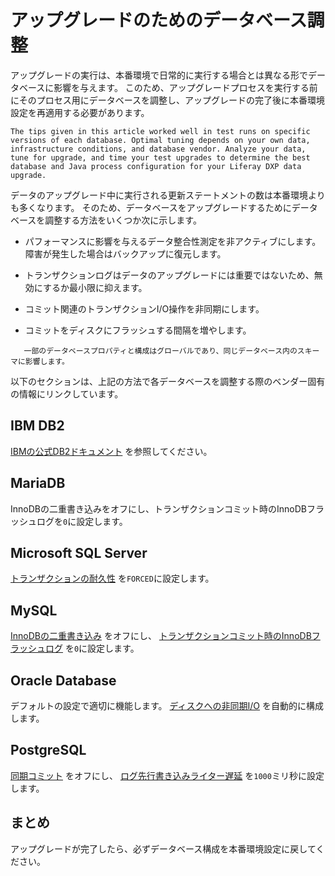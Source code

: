 # アップグレードのためのデータベース調整

アップグレードの実行は、本番環境で日常的に実行する場合とは異なる形でデータベースに影響を与えます。 このため、アップグレードプロセスを実行する前にそのプロセス用にデータベースを調整し、アップグレードの完了後に本番環境設定を再適用する必要があります。

```{note}
The tips given in this article worked well in test runs on specific versions of each database. Optimal tuning depends on your own data, infrastructure conditions, and database vendor. Analyze your data, tune for upgrade, and time your test upgrades to determine the best database and Java process configuration for your Liferay DXP data upgrade.
```

データのアップグレード中に実行される更新ステートメントの数は本番環境よりも多くなります。 そのため、データベースをアップグレードするためにデータベースを調整する方法をいくつか次に示します。

* パフォーマンスに影響を与えるデータ整合性測定を非アクティブにします。 障害が発生した場合はバックアップに復元します。

* トランザクションログはデータのアップグレードには重要ではないため、無効にするか最小限に抑えます。

* コミット関連のトランザクションI/O操作を非同期にします。

* コミットをディスクにフラッシュする間隔を増やします。

```{warning}
   一部のデータベースプロパティと構成はグローバルであり、同じデータベース内のスキーマに影響します。
```

以下のセクションは、上記の方法で各データベースを調整する際のベンダー固有の情報にリンクしています。

<a name="ibm-db2" />

## IBM DB2

[IBMの公式DB2ドキュメント](https://www.ibm.com/support/pages/db2-database-product-documentation-4) を参照してください。

<a name="mariadb" />

## MariaDB

InnoDBの二重書き込みをオフにし、トランザクションコミット時のInnoDBフラッシュログを`0`に設定します。

<a name="microsoft-sql-server" />

## Microsoft SQL Server

[トランザクションの耐久性](https://docs.microsoft.com/en-us/sql/relational-databases/logs/control-transaction-durability) を`FORCED`に設定します。

<a name="mysql" />

## MySQL

[InnoDBの二重書き込み](https://dev.mysql.com/doc/refman/5.7/en/innodb-parameters.html#sysvar_innodb_doublewrite) をオフにし、 [トランザクションコミット時のInnoDBフラッシュログ](https://dev.mysql.com/doc/refman/5.7/en/innodb-parameters.html#sysvar_innodb_flush_log_at_trx_commit) を`0`に設定します。

<a name="oracle-database" />

## Oracle Database

デフォルトの設定で適切に機能します。 [ディスクへの非同期I/O](https://docs.oracle.com/database/121/REFRN/GUID-FD8D1BD2-0F85-4844-ABE7-57B4F77D1608.htm#REFRN10048) を自動的に構成します。

<a name="postgresql" />

## PostgreSQL

[同期コミット](https://www.postgresql.org/docs/10/wal-async-commit.html) をオフにし、 [ログ先行書き込みライター遅延](https://www.postgresql.org/docs/10/wal-async-commit.html) を`1000`ミリ秒に設定します。

<a name="まとめ" />

## まとめ

アップグレードが完了したら、必ずデータベース構成を本番環境設定に戻してください。
